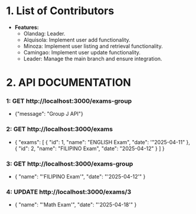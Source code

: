 # 1. List of Contributors

- **Features:**
  - Olandag: Leader.
  - Alquisola: Implement user add functionality.
  - Minoza: Implement user listing and retrieval functionality.
  - Camingao: Implement user update functionality.
  - Leader: Manage the main branch and ensure integration.

# 2. API DOCUMENTATION
### 1: GET http://localhost:3000/exams-group
- {"message": "Group J API"}

### 2: GET http://localhost:3000/exams
- {
  "exams": [
    { 
      "id": 1, 
      "name": "ENGLISH Exam", 
      "date": '"2025-04-11"
    },
    { 
      "id": 2, 
      "name": "FILIPINO Exam", 
      "date": "2025-04-12" 
    }
  ]
}

### 3: GET http://localhost:3000/exams-group
- { "name": "'FILIPINO Exam'", "date": "'2025-04-12'" }

### 4: UPDATE http://localhost:3000/exams/3
- { "name": "'Math Exam'", "date": "'2025-04-18'" }
